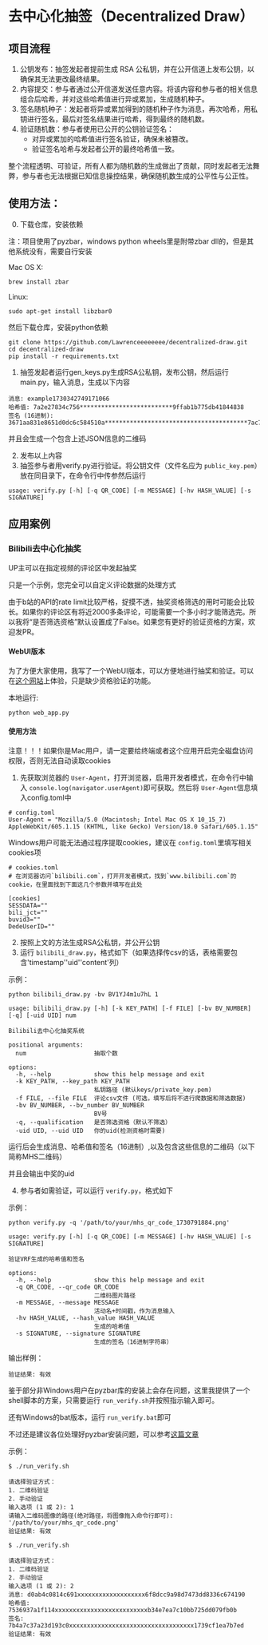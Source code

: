 # 去中心化抽签（Decentralized Draw）

## 项目流程

1. 公钥发布：抽签发起者提前生成 RSA 公私钥，并在公开信道上发布公钥，以确保其无法更改最终结果。
2. 内容提交：参与者通过公开信道发送任意内容。将该内容和参与者的相关信息组合后哈希，并对这些哈希值进行异或累加，生成随机种子。
3. 签名随机种子：发起者将异或累加得到的随机种子作为消息，再次哈希，用私钥进行签名，最后对签名结果进行哈希，得到最终的随机数。
4. 验证随机数：参与者使用已公开的公钥验证签名：
   - 对异或累加的哈希值进行签名验证，确保未被篡改。
   - 验证签名哈希与发起者公开的最终哈希值一致。

整个流程透明、可验证，所有人都为随机数的生成做出了贡献，同时发起者无法舞弊，参与者也无法根据已知信息操控结果，确保随机数生成的公平性与公正性。

## 使用方法：

0. 下载仓库，安装依赖

注：项目使用了pyzbar，windows python wheels里是附带zbar dll的，但是其他系统没有，需要自行安装

Mac OS X:

```
brew install zbar
```

Linux:

```
sudo apt-get install libzbar0
```

然后下载仓库，安装python依赖

```
git clone https://github.com/Lawrenceeeeeeee/decentralized-draw.git
cd decentralized-draw
pip install -r requirements.txt
```

1. 抽签发起者运行gen_keys.py生成RSA公私钥，发布公钥，然后运行main.py，输入消息，生成以下内容

```
消息: example1730342749171066
哈希值: 7a2e27834c756**************************9ffab1b775db41844838
签名 (16进制): 3671aa831e8651d0dc6c584510a****************************************7ac75da4407824a74cec4c556cbad47f2ff0909b3c
```

并且会生成一个包含上述JSON信息的二维码

2. 发布以上内容
3. 抽签参与者用verify.py进行验证。将公钥文件（文件名应为 `public_key.pem`）放在同目录下，在命令行中传参然后运行

```
usage: verify.py [-h] [-q QR_CODE] [-m MESSAGE] [-hv HASH_VALUE] [-s SIGNATURE]
```

## 应用案例

### Bilibili去中心化抽奖

UP主可以在指定视频的评论区中发起抽奖

只是一个示例，您完全可以自定义评论数据的处理方式

由于b站的API的rate limit比较严格，捉摸不透，抽奖资格筛选的用时可能会比较长。如果你的评论区有将近2000多条评论，可能需要一个多小时才能筛选完。所以我将“是否筛选资格”默认设置成了False。如果您有更好的验证资格的方案，欢迎发PR。

#### WebUI版本

为了方便大家使用，我写了一个WebUI版本，可以方便地进行抽奖和验证。可以在[这个网站](https://bilidd.cuberlawrence.top)上体验，只是缺少资格验证的功能。

本地运行:

```
python web_app.py
```

#### 使用方法

注意！！！如果你是Mac用户，请一定要给终端或者这个应用开启完全磁盘访问权限，否则无法自动读取cookies

1. 先获取浏览器的 `User-Agent`，打开浏览器，启用开发者模式，在命令行中输入 `console.log(navigator.userAgent)`即可获取。然后将 `User-Agent`信息填入config.toml中

```
# config.toml
User-Agent = "Mozilla/5.0 (Macintosh; Intel Mac OS X 10_15_7) AppleWebKit/605.1.15 (KHTML, like Gecko) Version/18.0 Safari/605.1.15"
```

Windows用户可能无法通过程序提取cookies，建议在 `config.toml`里填写相关cookies项

```
# cookies.toml
# 在浏览器访问`bilibili.com`，打开开发者模式，找到`www.bilibili.com`的cookie，在里面找到下面这几个参数并填写在此处

[cookies]
SESSDATA=""
bili_jct=""
buvid3=""
DedeUserID=""
```

2. 按照上文的方法生成RSA公私钥，并公开公钥
3. 运行 `bilibili_draw.py`，格式如下（如果选择传csv的话，表格需要包含'timestamp''uid''content'列）

示例：

```
python bilibili_draw.py -bv BV1YJ4m1u7hL 1 
```

```
usage: bilibili_draw.py [-h] [-k KEY_PATH] [-f FILE] [-bv BV_NUMBER] [-q] [-uid UID] num

Bilibili去中心化抽奖系统

positional arguments:
  num                   抽取个数

options:
  -h, --help            show this help message and exit
  -k KEY_PATH, --key_path KEY_PATH
                        私钥路径 (默认keys/private_key.pem)
  -f FILE, --file FILE  评论csv文件 (可选，填写后将不进行爬数据和筛选数据)
  -bv BV_NUMBER, --bv_number BV_NUMBER
                        BV号
  -q, --qualification   是否筛选资格（默认不筛选）
  -uid UID, --uid UID   你的uid(检测资格时需要)
```

运行后会生成消息、哈希值和签名（16进制）,以及包含这些信息的二维码（以下简称MHS二维码）

并且会输出中奖的uid

4. 参与者如需验证，可以运行 `verify.py`，格式如下

示例：

```
python verify.py -q '/path/to/your/mhs_qr_code_1730791884.png'
```

```
usage: verify.py [-h] [-q QR_CODE] [-m MESSAGE] [-hv HASH_VALUE] [-s SIGNATURE]

验证VRF生成的哈希值和签名

options:
  -h, --help            show this help message and exit
  -q QR_CODE, --qr_code QR_CODE
                        二维码图片路径
  -m MESSAGE, --message MESSAGE
                        活动名+时间戳，作为消息输入
  -hv HASH_VALUE, --hash_value HASH_VALUE
                        生成的哈希值
  -s SIGNATURE, --signature SIGNATURE
                        生成的签名（16进制字符串）
```

输出样例：

```
验证结果: 有效
```

鉴于部分非Windows用户在pyzbar库的安装上会存在问题，这里我提供了一个shell脚本的方案，只需要运行 `run_verify.sh`并按照指示输入即可。

还有Windows的bat版本，运行 `run_verify.bat`即可

不过还是建议各位处理好pyzbar安装问题，可以参考[这篇文章](https://stackoverflow.com/questions/71984213/macbook-m1raise-importerrorunable-to-find-zbar-shared-library-importerror)

示例：

```
$ ./run_verify.sh

请选择验证方式：
1. 二维码验证
2. 手动验证
输入选项 (1 或 2): 1
请输入二维码图像的路径(绝对路径，将图像拖入命令行即可): '/path/to/your/mhs_qr_code.png'
验证结果: 有效
```

```
$ ./run_verify.sh

请选择验证方式：
1. 二维码验证
2. 手动验证
输入选项 (1 或 2): 2
消息: d0ab4c0814c691xxxxxxxxxxxxxxxxxxx6f8dcc9a98d7473dd8336c674190
哈希值: 7536937a1f114xxxxxxxxxxxxxxxxxxxxxxxxxxb34e7ea7c10bb725dd079fb0b
签名: 7b4a7c37a23d193c0xxxxxxxxxxxxxxxxxxxxxxxxxxxxxxxxxxx1739cf1ea7b7ed
验证结果: 有效
```
